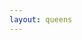 ```yaml
---
layout: queens
---
```


<div class="grid" style="--rows: 7; --cols: 7;"><div class="cell color-0" onclick="handleCellClick(this)"></div><div class="cell color-0" onclick="handleCellClick(this)"></div><div class="cell color-0" onclick="handleCellClick(this)"></div><div class="cell color-1" onclick="handleCellClick(this)"></div><div class="cell color-1" onclick="handleCellClick(this)"></div><div class="cell color-2" onclick="handleCellClick(this)"></div><div class="cell color-2" onclick="handleCellClick(this)"></div><div class="cell color-0" onclick="handleCellClick(this)"></div><div class="cell color-3" onclick="handleCellClick(this)"></div><div class="cell color-3" onclick="handleCellClick(this)"></div><div class="cell color-1" onclick="handleCellClick(this)"></div><div class="cell color-1" onclick="handleCellClick(this)"></div><div class="cell color-2" onclick="handleCellClick(this)"></div><div class="cell color-4" onclick="handleCellClick(this)"></div><div class="cell color-0" onclick="handleCellClick(this)"></div><div class="cell color-3" onclick="handleCellClick(this)"></div><div class="cell color-1" onclick="handleCellClick(this)"></div><div class="cell color-1" onclick="handleCellClick(this)"></div><div class="cell color-2" onclick="handleCellClick(this)"></div><div class="cell color-2" onclick="handleCellClick(this)"></div><div class="cell color-4" onclick="handleCellClick(this)"></div><div class="cell color-1" onclick="handleCellClick(this)"></div><div class="cell color-1" onclick="handleCellClick(this)"></div><div class="cell color-1" onclick="handleCellClick(this)"></div><div class="cell color-2" onclick="handleCellClick(this)"></div><div class="cell color-2" onclick="handleCellClick(this)"></div><div class="cell color-5" onclick="handleCellClick(this)"></div><div class="cell color-6" onclick="handleCellClick(this)"></div><div class="cell color-1" onclick="handleCellClick(this)"></div><div class="cell color-2" onclick="handleCellClick(this)"></div><div class="cell color-2" onclick="handleCellClick(this)"></div><div class="cell color-2" onclick="handleCellClick(this)"></div><div class="cell color-2" onclick="handleCellClick(this)"></div><div class="cell color-5" onclick="handleCellClick(this)"></div><div class="cell color-6" onclick="handleCellClick(this)"></div><div class="cell color-2" onclick="handleCellClick(this)"></div><div class="cell color-2" onclick="handleCellClick(this)"></div><div class="cell color-2" onclick="handleCellClick(this)"></div><div class="cell color-5" onclick="handleCellClick(this)"></div><div class="cell color-5" onclick="handleCellClick(this)"></div><div class="cell color-5" onclick="handleCellClick(this)"></div><div class="cell color-6" onclick="handleCellClick(this)"></div><div class="cell color-2" onclick="handleCellClick(this)"></div><div class="cell color-5" onclick="handleCellClick(this)"></div><div class="cell color-5" onclick="handleCellClick(this)"></div><div class="cell color-5" onclick="handleCellClick(this)"></div><div class="cell color-6" onclick="handleCellClick(this)"></div><div class="cell color-6" onclick="handleCellClick(this)"></div><div class="cell color-6" onclick="handleCellClick(this)"></div></div>